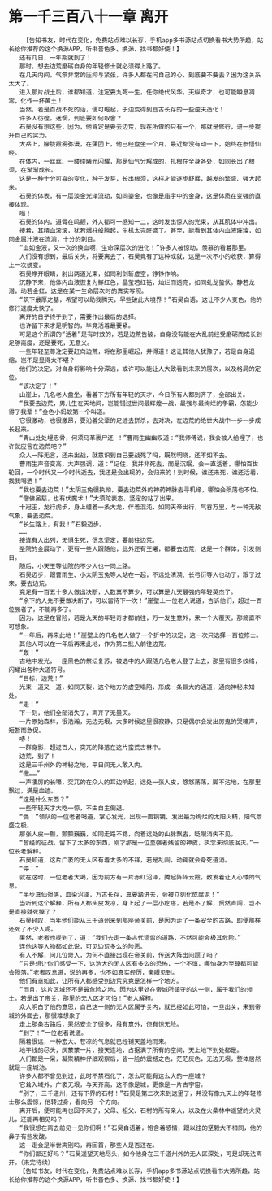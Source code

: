 # 第一千三百八十一章 离开
        【告知书友，时代在变化，免费站点难以长存，手机app多书源站点切换看书大势所趋，站长给你推荐的这个换源APP，听书音色多、换源、找书都好使！】
       还有几日，一年期就到了！
       那时，想去边荒磨砺自身的年轻修士就必须得上路了。
       在几天内间，气氛非常的压抑与紧张，许多人都在问自己的心，到底要不要去？因为这关系太大了。
       进入那片战土后，谁都知道，注定要九死一生，任你绝代风华，天纵奇才，也可能瞬息凋零，化作一抔黄土！
       当然，若是百战不死的话，便可崛起，于边荒得到亘古长存的一些逆天造化！
       许多人彷徨，迷惘，到底要如何取舍？
       石昊没有想这些，因为，他肯定是要去边荒，现在所做的只有一个，那就是修行，进一步提升自己的实力。
       大岳上，朦胧霞雾弥漫，在蒲团上，他已经盘坐一个月，最近都没有动一下，始终在参悟仙经。
       在体内，一丝丝、一缕缕曦光闪耀，那是仙气分解成的，扎根在全身各处，如同长出了根须，在渐渐成长。
       这是一种十分可喜的变化，种子发芽，长出根须，这样才能逐步舒展，越发的繁盛、强大起来。
       石昊的体表，有一层淡金光泽流动，如同鎏金，也像是庙宇中的金身，这是体质在变强的直接体现。
       嗡！
       石昊的体内，道骨在鸣颤，外人都可一感知一二，这时发出惊人的光束，从其肌体中冲出。
       接着，其精血滚滚，犹若烟柱般腾起，生机太完旺盛了。甚至，能看到其体内血液璀璨，如同金属汁液在流淌，十分的刺目。
       “血如金液，又一次的换血啊，生命深层次的进化！”许多人被惊动，羡慕的看着那里。
       人们没有想到，最后关头，将要离去了，石昊竟有了这种成就，这是一次不小的收获，算得上一次蜕变。
       石昊睁开眼睛，射出两道光束，如同利剑斩虚空，铮铮作响。
       沉静下来，他体内血液恢复为鲜红色，晶莹若红钻，灿烂而透亮，如同虬龙蛰伏。静若龙潜，动若金虹，这是在某一生命层次时的真实写照。
       “筑下最厚之基，希望可以助我腾天，早些破此大境界！”石昊自语，这让不少人变色，他的修行速度太快了。
       离开的日子终于到了，需要作出最后的选择。
       也许留下来才是明智的，毕竟活着最要紧。
       可是这个所谓的“活着”是有时效的，若是边荒告破，自身没有能在大乱前经受磨砺而成长到足够高度，还是要死，无意义。
       一些年轻至尊注定要赶向边荒，将在那里崛起，并得道！这让其他人犹豫了，若是自身退缩，岂不是显得太不堪？
       他们的决定，对自身将影响十分深远，或许可以能让人大致看到未来的层次，以及格局的定位。
       “该决定了！”
       山崖上，几名老人盘坐，看着下方所有年轻的天才，今日所有人都到齐了，全部出关。
       “我要去边荒，男儿生在天地间，岂能错过世间最辉煌一战，最强与最绚烂的争霸，怎能少得了我辈！”金色小蚂蚁第一个叫道。
       它很激动，也很激昂，要沿着父辈的足迹去拼杀，去对决，在边荒的绝世大战中一步一步成长起来。
       “青山处处埋忠骨，何须马革裹尸还 ！”曹雨生幽幽叹道：“我师傅说，我会被人给埋了，也许就应言在边荒吧？”
       众人一阵无言，还未出战，就意识到自己要战死了吗，既然明晓，还不如不去。
       曹雨生声音变高，大声强调，道：“记住，我并非死去，而是沉眠，会一直活着，哪怕百世轮回，一个时代又一个时代逝去，我还是会出现的，会归来的！到时候，谁还未死，谁还活着，找我喝酒！”
       “我也要去边荒！”太阴玉兔很执拗，要去边荒外的神药神脉去寻机缘，哪怕会殒落也不怕。
       “僧佛虽慈，也有伏魔术！”大须陀表态，坚定的站了出来。
       十冠王，龙行虎步，身上缠着一条大龙，伴着混沌，如同天帝出行，气吞万里，与一种无敌气象，要去边荒。
       “长生路上，有我！”石毅迈步。
       ……
       接连有人出列，无惧生死，信念坚定，要前往边荒。
       圣院的金展动了，更有一些人跟随他，此外还有王曦，都要去边荒，这是一个群体，引发侧目。
       随后，小天王等仙院的不少人也一同上路。
       石昊迈步，跟曹雨生、小太阴玉兔等人站在一起，不远处清漪、长弓衍等人也动了，跟了过来，要去边荒。
       竟足有一百五十多人做出决断，人数真不算少，可以算是九天最强的年轻英杰了。
       “余下的人先不要做决断了，可以留待下一次！”崖壁上一位老人说道，告诉他们，超过一百位强者了，不能再多了。
       因为，这是在冒险，若是九天的年轻奇才都前往，万一发生意外，来一个大覆灭，那简直不可想象。
       “一年后，再来此地！”崖壁上的几名老人做了一个折中的决定，这一次只选择一百位修士。
       其他人可以在一年后再来此地，作为第二批人前往边荒。
       “轰！”
       古地中发光，一座黑色的祭坛复苏，被选中的人跟随几名老人登了上去，那里有很多纹络，闪耀出各种大道符号。
       “目标，边荒！”
       光束一道又一道，如同天裂，这个地方的虚空塌陷，形成一条巨大的通道，通向神秘未知处。
       “走！”
       下一刻，他们全部消失了，离开了无量天。
       一片原始森林，很浩瀚，无边无垠，大多时候这里很寂静，只是偶尔会发出厉鬼的哭嚎声，短暂而急促。
       哧！
       一群身影，超过百人，突兀的降落在这片蛮荒古林中。
       边荒，到了！
       这是三千州外的神秘之地，平日间无人敢入内。
       “嗷……”
       一声凄厉的长嚎，突兀的在众人的耳边响起，远处一张人皮，悠悠荡荡，脚不沾地，在那里飘过，满是血迹。
       “这是什么东西？”
       一些年轻天才大吃一惊，不由自主倒退。
       “慑！”领队的一位老者喝道，掌心发光，出现一面铜镜，发出最为绚烂的太阳火精，阳气鼎盛之极。
       那张人皮一颤，颤颤巍巍，如同走路不稳，向着远处的山脉飘去，眨眼消失不见。
       “曾经的征战，留下了太多的东西，刚才那是一位至强者残留的神皮，执念未彻底泯灭。”一位长老解释。
       石昊知道，这片广袤的无人区有着太多的不祥，若是乱闯，动辄就会身死道消。
       “停！”
       就在这时，一位老者大喝，因为前方有一片赤红沼泽，腾起阵阵云霞，散发着让人心悸的气息。
       “半步真仙殒落，血染沼泽，万古长存，真要踏进去，会被立刻化成腐泥！”
       当听到这个解释，所有人都头皮发凉，身上起了一层小疙瘩，若是不了解，贸然直闯，岂不是直接就死掉了？
       石昊轻叹，当年他们能从三千道州来到那座帝关前，是因为走了一条安全的古路，即便那样还死了不少人呢。
       果然，老者也提到了，道：“我们去走一条古代遗留的道路，不然可能会极其危险。”
       连他这等人物都如此说，可见边荒多么的险恶。
       有人不解，问几位奇人，为何不直接出现在帝关前，传送大阵出问题了吗？
       “只是想让你们感受一下，这浩大的无人区有多么的恐怖，一个不慎，哪怕身为至尊都可能会殒落。”老者叹息道，说的再多，也不如真实经历，亲眼见到。
       他们有意如此，让所有人都感受到边荒究竟是怎样一个地方。
       “而且，这片区域还不是最危险之地，因为这里处在帝城所镇守的这一侧，属于我们的领土。若是出了帝关，那里的无人区才可怕！”老人解释。
       众人明白了他的意思，自己这一侧的无人区属于关内，就已经如此可怕，一旦出关，来到帝城的外面去，那很难想象了！
       走上那条古路后，果然安全了很多，虽有意外，但有惊无险。
       “到了！”一位老者说道。
       隔着很远，一种宏大、苍凉的气息就已经铺天盖地而来。
       地平线的尽头，灰蒙蒙一片，接天连地，占据满了所有的空间，天上地下到处都是。
       人们都是一呆，凝聚精神仔细观察后，皆一脸的震撼之色，茫茫灰色，无边无垠，整体居然就是一座城池。
       许多人都不曾见到过，此时不禁石化了，怎么可能有这么大的一座城？
       它耸入域外，广袤无垠，与天齐高，这不像是城，更像是一片古宇宙。
       “别了，三千道州，还有下界的石村！”石昊是第二次来到这里了，并没有像九天上的年轻修士那么震惊，他转过身，看向另一个方向。
       离开后，便可能再也回不来了，父母、祖父、石村的所有亲人，以及在火桑林中遥望的火灵儿，还能再相见吗？
       “我很想在离去前见一见你们啊！”石昊自语着，饱含着感情，跟以往的坚毅大不相同，他的鼻子有些发酸。
       这一走会是半世离别吗，再回首，那些人是否还在。
       “你们都还好吗？”石昊遥望天地尽头，如今他身在三千道州外的无人区深处，可是却无法离开。（未完待续）
       【告知书友，时代在变化，免费站点难以长存，手机app多书源站点切换看书大势所趋，站长给你推荐的这个换源APP，听书音色多、换源、找书都好使！】